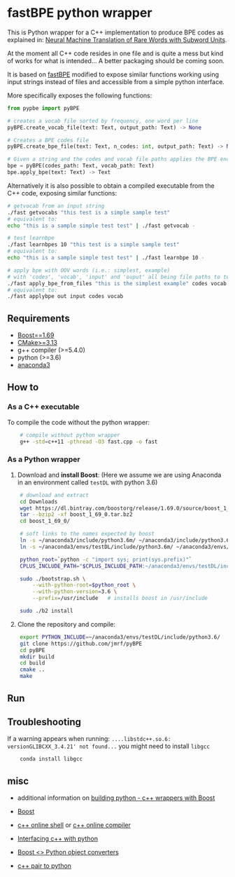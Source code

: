 # fastBPE python wrapper

This is Python wrapper for a C++ implementation to produce BPE codes as explained in:
[Neural Machine Translation of Rare Words with Subword Units](https://arxiv.org/abs/1508.07909).

At the moment all C++ code resides in one file and is quite a mess but
kind of works for what is intended... A better packaging should be coming soon.

It is based on [fastBPE](https://github.com/glample/fastBPE)
modified to expose similar functions working using input strings
instead of files and accessible from a simple python interface.

More specifically exposes the following functions:

```python
from pypbe import pyBPE

# creates a vocab file sorted by frequency, one word per line
pyBPE.create_vocab_file(text: Text, output_path: Text) -> None

# Creates a BPE codes file
pyBPE.create_bpe_file(text: Text, n_codes: int, output_path: Text) -> None

# Given a string and the codes and vocab file paths applies the BPE encoding
bpe = pyBPE(codes_path: Text, vocab_path: Text)
bpe.apply_bpe(text: Text) -> Text
```


Alternatively it is also possible to obtain a compiled executable from the C++
code, exposing similar functions:

```bash
# getvocab from an input string
./fast getvocabs "this test is a simple sample test"
# equivalent to:
echo "this is a sample simple test test" | ./fast getvocab -

# test learnbpe
./fast learnbpes 10 "this test is a simple sample test"
# equivalent to:
echo "this is a sample simple test test" | ./fast learnbpe 10 -

# apply bpe with OOV words (i.e.: simplest, example)
# with 'codes', 'vocab', 'input' and 'ouput' all being file paths to text files
./fast apply_bpe_from_files "this is the simplest example" codes vocab
# equivalent to:
./fast applybpe out input codes vocab
```



## Requirements

-   [Boost==1.69](http://www.boost.org/)
-   [CMake>=3.13](https://cmake.org/download/)
-   g++ compiler (>=5.4.0)
-   python (>=3.6)
-   [anaconda3](https://www.continuum.io/downloads)

## How to

### As a C++ executable

To compile the code without the python wrapper:

```bash
    # compile without python wrapper
    g++ -std=c++11 -pthread -O3 fast.cpp -o fast
```

### As a Python wrapper

1. Download and **install Boost**:
   (Here we assume we are using Anaconda in an environment called `testDL` with python 3.6)

```bash
    # download and extract
    cd Downloads
    wget https://dl.bintray.com/boostorg/release/1.69.0/source/boost_1_69_0.tar.bz2
    tar --bzip2 -xf boost_1_69_0.tar.bz2
    cd boost_1_69_0/

    # soft links to the names expected by boost
    ln -s ~/anaconda3/include/python3.6m/ ~/anaconda3/include/python3.6/
    ln -s ~/anaconda3/envs/testDL/include/python3.6m/ ~/anaconda3/envs/testDL/include/python3.6/

    python_root=`python -c "import sys; print(sys.prefix)"`
    CPLUS_INCLUDE_PATH="$CPLUS_INCLUDE_PATH:~/anaconda3/envs/testDL/include/python3.6"

    sudo ./bootstrap.sh \
        --with-python-root=$python_root \
        --with-python-version=3.6 \
        --prefix=/usr/include   # installs boost in /usr/include

    sudo ./b2 install
```

2. Clone the repository and compile:

```bash
    export PYTHON_INCLUDE=~/anaconda3/envs/testDL/include/python3.6/
    git clone https://github.com/jmrf/pyBPE
    cd pyBPE
    mkdir build
    cd build
    cmake ..
    make
```

## Run

## Troubleshooting

If a warning appears when running:
`....libstdc++.so.6: versionGLIBCXX_3.4.21' not found...`
you might need to install `libgcc`

```bash
    conda install libgcc
```

## misc

-   additional information on [building python - c++ wrappers with Boost](https://www.preney.ca/paul/archives/107)

-   [Boost](http://www.boost.org/users/history/version_1_64_0.html)

-   [c++ online shell](http://cpp.sh/) or [c++ online compiler](https://rextester.com/l/cpp_online_compiler_gcc)

-   [Interfacing c++ with python](https://flanusse.net/interfacing-c++-with-python.html)

-   [Boost <> Python object converters](https://sixty-north.com/blog/how-to-write-boost-python-type-converters.html)

-   [c++ pair to python](https://stackoverflow.com/questions/16497889/how-to-expose-stdpair-to-python-using-boostpython)
